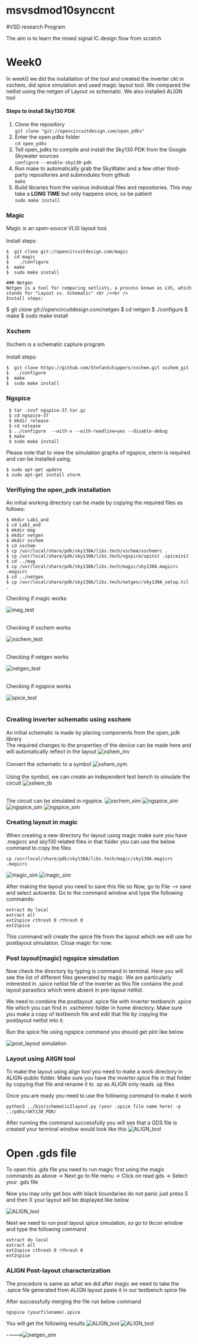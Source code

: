 # msvsdmod10synccnt
#VSD research Program

The aim is to learn the mixed signal IC design flow from scratch

# Week0

In week0 we did the installation of the tool and created the inverter ckt in xschem, did spice simulation and used magic layout tool. We compared the netlist using the netgen of Layout vs schematic. We also installed ALIGN tool

#### Steps to install Sky130 PDK
1. Clone the repository  
```git clone "git://opencircuitdesign.com/open_pdks"```  
2. Enter the open pdks folder  
```cd open_pdks```  
3. Tell open_pdks to compile and install the Sky130 PDK from the Google Skywater sources  
```configure --enable-sky130-pdk```  
4. Run make to automatically grab the SkyWater and a few other third-party repositories and submodules from github  
```make```
5. Build libraries from the various individual files and repositories. This may take a **LONG TIME** but only happens once, so be patient  
```sudo make install```

### Magic
Magic is an open-source VLSI layout tool.<br /><br />
Install steps:
```
$  git clone git://opencircuitdesign.com/magic
$  cd magic
$	 ./configure
$  make
$  sudo make install

### Netgen
Netgen is a tool for comparing netlists, a process known as LVS, which stands for "Layout vs. Schematic" <br /><br />
Install steps:
```
$  git clone git://opencircuitdesign.com/netgen
$  cd netgen
$	./configure
$  make
$  sudo make install

### Xschem
Xschem is a schematic capture program <br /><br />
Install steps:
```
$  git clone https://github.com/StefanSchippers/xschem.git xschem_git
$	./configure
$  make
$  sudo make install
```

### Ngspice
```
 $ tar -zxvf ngspice-37.tar.gz
 $ cd ngspice-37
 $ mkdir release
 $ cd release
 $ ../configure  --with-x --with-readline=yes --disable-debug
 $ make
 $ sudo make install
```


Please note that to view the simulation graphs of ngspice, xterm is required and can be installed using.
```
$ sudo apt-get update
$ sudo apt-get install xterm
```
### Verifiying the open_pdk installation
An initial working directory can be made by copying the required files as follows:
```
$ mkdir Lab1_and
$ cd Lab1_and
$ mkdir mag
$ mkdir netgen
$ mkdir xschem
$ cd xschem
$ cp /usr/local/share/pdk/sky130A/libs.tech/xschem/xschemrc .
$ cp /usr/local/share/pdk/sky130A/libs.tech/ngspice/spinit .spiceinit
$ cd ../mag
$ cp /usr/local/share/pdk/sky130A/libs.tech/magic/sky130A.magicrc .magicrc
$ cd ../netgen
$ cp /usr/local/share/pdk/sky130A/libs.tech/netgen//sky130A_setup.tcl .
```
Checking if magic works

![mag_test](https://github.com/Nirav-Mange/msvsdmod10synccnt/blob/main/Week0/Check_magic_plus_commands.png)<br /><br />

Checking if xschem works

![xschem_test](https://github.com/Nirav-Mange/msvsdmod10synccnt/blob/main/Week0/xschem_check.JPG)<br /><br />

Checking if netgen works

![netgen_test](https://github.com/Nirav-Mange/msvsdmod10synccnt/blob/main/Week0/netgen_run_command.JPG)<br /><br />

Checking if ngspice works

![spice_test](https://github.com/Nirav-Mange/msvsdmod10synccnt/blob/main/Week0/ngspice_run_command.JPG)<br /><br />


### Creating inverter schematic using xschem
An initial schematic is made by placing components from the open_pdk library<br />
The required changes to the properties of the device can be made here and will automatically reflect in the layout
![xshem_inv](https://github.com/Nirav-Mange/msvsdmod10synccnt/blob/main/Week0/inverter_sch.JPG)<br /><br />
Convert the schematic to a symbol
![xshem_sym](https://github.com/Nirav-Mange/msvsdmod10synccnt/blob/main/Week0/inverter_sym.JPG)<br /><br />
Using the symbol, we can create an independent test bench to simulate the circuit
![xshem_tb](https://github.com/Nirav-Mange/msvsdmod10synccnt/blob/main/Week0/inverter_tb_sch.JPG)<br /><br />

The circuit can be simulated in ngspice. 
![xschem_sim](https://github.com/Nirav-Mange/msvsdmod10synccnt/blob/main/Week0/inverter_with_pwl_input.JPG)
![ngspice_sim](https://github.com/Nirav-Mange/msvsdmod10synccnt/blob/main/Week0/prelayout_simulation.JPG)
![ngspice_sim](https://github.com/Nirav-Mange/msvsdmod10synccnt/blob/main/Week0/prelayout_transient_analysis_plot.JPG)
![ngspice_sim]()
### Creating layout in magic
When creating a new directory for layout using magic make sure you have .magicrc and sky130 related files in that folder you can use the below command to copy the files
```
cp /usr/local/share/pdk/sky130A/libs.tech/magic/sky130A.magicrc .magicrc
```
![magic_sim](https://github.com/Nirav-Mange/msvsdmod10synccnt/blob/main/magic_nfet_parameter_change.JPG)
![magic_sim](https://github.com/Nirav-Mange/msvsdmod10synccnt/blob/main/Week0/Layout%20using%20magic.JPG)

After making the layout you need to save this file so Now, go to File --> save and select autowrite. Go to the command window and type the following commands:
```
extract do local
extract all
ext2spice cthresh 0 rthresh 0
ext2spice
```
This command will create the spice file from the layout which we will use for postlayout simulation. Close magic for now.

### Post layout(magic) ngspice simulation
Now check the directory by typing ls command in terminal. Here you will see the list of different files generated by magic. We are particularly interested in .spice netlist file of the inverter as this file contains the post layout parasitics which were absent in pre-layout netlist.

We need to combine the postlayout .spice file with inverter testbench .spice file which you can find in .xschemrc folder in home directory. Make sure you make a copy of testbench file and edit that file by copying the postlayout netlist into it. 

Run the spice file using ngspice command you should get plot like below


![post_layout simulation](https://github.com/Nirav-Mange/msvsdmod10synccnt/blob/main/Week0/post_layout_characterization.JPG)

### Layout using AlIGN tool
To make the layout using align tool you need to make a work directory in ALIGN-public folder. Make sure you have the inverter.spice file in that folder by copying that file and rename it to .sp as ALIGN only reads .sp files

Once you are ready you need to use the following command to make it work
```
python3 ../bin/schematic2layout.py (your .spice file name here) -p ../pdks/SKY130_PDK/
```
After running the command successfully you will see that a GDS file is created your terminal window would look like this 
![ALIGN_tool](https://github.com/Nirav-Mange/msvsdmod10synccnt/blob/main/Week0/run_align_tool.JPG)

# Open .gds file
To open this .gds file you need to run magic first using the magic commands as above 
-> Next go to file menu
-> Click on read gds
-> Select your .gds file

Now you may only get box with black boundaries do not panic just press S and then X your layout will be displayed like below

![ALIGN_tool](https://github.com/Nirav-Mange/msvsdmod10synccnt/blob/main/Week0/align_tool_layout.JPG)

Next we need to run post layout spice simulation, so go to tkcon window and type the following command
```
extract do local
extract all
ext2spice cthresh 0 rthresh 0
ext2spice
```

### ALIGN Post-layout characterization
The procedure is same as what we did after magic we need to take the .spice file generated from ALIGN layout paste it in our testbench spice file

After successfully merging the file run below command
````
ngspice (yourfilename).spice
````
You will get the following results
![ALIGN_tool](https://github.com/Nirav-Mange/msvsdmod10synccnt/blob/main/Week0/post_align_layout_characterisation.JPG)
![ALIGN_tool](https://github.com/Nirav-Mange/msvsdmod10synccnt/blob/main/Week0/post_align_layout_transient.JPG)

---->![netgen_sim](https://github.com/Nirav-Mange/msvsdmod10synccnt/blob/main/layout_vs_schematic_netgen_result.JPG)




































